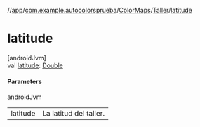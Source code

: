 //[app](../../../../index.md)/[com.example.autocolorsprueba](../../index.md)/[ColorMaps](../index.md)/[Taller](index.md)/[latitude](latitude.md)

# latitude

[androidJvm]\
val [latitude](latitude.md): [Double](https://kotlinlang.org/api/latest/jvm/stdlib/kotlin/-double/index.html)

#### Parameters

androidJvm

| | |
|---|---|
| latitude | La latitud del taller. |
